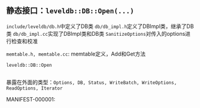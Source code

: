## 静态接口：`leveldb::DB::Open(...)`

`include/leveldb/db.h`中定义了DB类
`db/db_impl.h`定义了DBImpl类，继承了DB类
`db/db_impl.cc`实现了DBImpl类和DB类
`SanitizeOptions`对传入的options进行检查和校准

`memtable.h, memtable.cc`: memtable定义，Add和Get方法

```
leveldb::DB::Open
  
```

暴露在外面的类型：`Options, DB, Status, WriteBatch, WriteOptions, ReadOptions, Iterator`

MANIFEST-000001:

